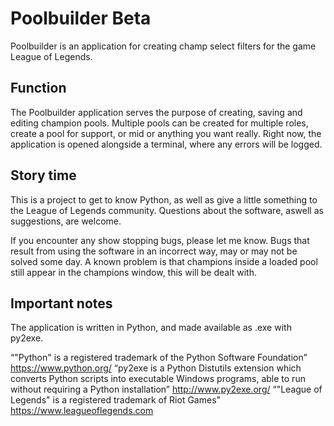 # Poolbuilder Beta
Poolbuilder is an application for creating champ select filters for the game League of Legends.

## Function

The Poolbuilder application serves the purpose of creating, saving and editing champion pools.
Multiple pools can be created for multiple roles, create a pool for support, or mid or anything you want really.
Right now, the application is opened alongside a terminal, where any errors will be logged.

## Story time
This is a project to get to know Python, as well as give a little something to the League of Legends community.
Questions about the software, aswell as suggestions, are welcome.

If you encounter any show stopping bugs, please let me know.
Bugs that result from using the software in an incorrect way, may or may not be solved some day.
A known problem is that champions inside a loaded pool still appear in the champions window, this will
be dealt with.

## Important notes
The application is written in Python, and made available as .exe with py2exe.

“"Python" is a registered trademark of the Python Software Foundation”
https://www.python.org/
“py2exe is a Python Distutils extension which converts Python scripts into executable Windows programs, able to run without requiring a Python installation”
http://www.py2exe.org/
“"League of Legends" is a registered trademark of Riot Games”
https://www.leagueoflegends.com
